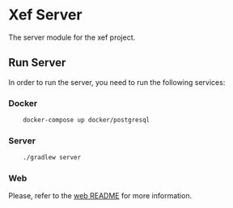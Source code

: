 # Xef Server

The server module for the xef project.

## Run Server

In order to run the server, you need to run the following services:

### Docker

```bash
    docker-compose up docker/postgresql 
```

### Server

```bash
    ./gradlew server
```

### Web

Please, refer to the [web README](web/README.md) for more information.
